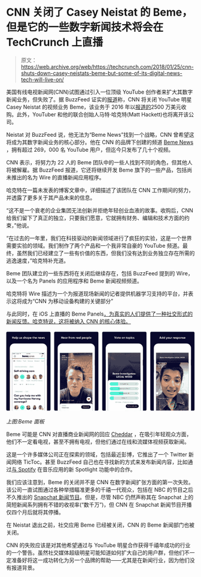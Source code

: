# CNN 关闭了 Casey Neistat 的 Beme，但是它的一些数字新闻技术将会在 TechCrunch 上直播

> 原文：<https://web.archive.org/web/https://techcrunch.com/2018/01/25/cnn-shuts-down-casey-neistats-beme-but-some-of-its-digital-news-tech-will-live-on/>

美国有线电视新闻网(CNN)试图通过引入一位顶级 YouTube 创作者来扩大其数字新闻业务，但失败了。据 BuzzFeed 证实的[报道](https://web.archive.org/web/20230224201423/https://www.buzzfeed.com/stevenperlberg/cnn-is-closing-down-beme-youtube-star-casey-neistats-video?utm_term=.hhwJaM3OX9#.wuNnk2P6dM)称，CNN 将关闭 YouTube 明星 Casey Neistat 的视频业务 Beme，该业务于 2016 年以[报道的](https://web.archive.org/web/20230224201423/https://www.wsj.com/articles/cnn-buys-casey-neistats-video-app-beme-1480353128)2500 万美元收购。此外，YouTuber 和他的联合创始人马特·哈克特(Matt Hackett)也将离开该公司。

Neistat 对 BuzzFeed 说，他无法为“Beme News”找到一个战略，CNN 曾希望这将成为其数字新闻业务的核心部分。他在 CNN 的品牌下创建的频道 [Beme News](https://web.archive.org/web/20230224201423/https://www.youtube.com/channel/UCY0YIply-je0EhSWLgpftVw/featured) ，拥有超过 269，000 名 YouTube 用户，但迄今只发布了几十个视频。

CNN 表示，将努力为 22 人的 Beme 团队中的一些人找到不同的角色，但其他人将被解雇。据 BuzzFeed 报道，它还将继续开发 Beme 旗下的一些产品，包括尚未推出的名为 Wire 的直播新闻应用程序。

哈克特在一篇未发表的博客文章中，详细描述了该团队在 CNN 工作期间的努力，并透露了更多关于其产品未来的信息。

“这不是一个衰老的企业集团无法创新并拒绝年轻创业血液的故事。收购后，CNN 给我们留下了真正的独立，只要我们愿意，它就拥有财务、编辑和技术方面的约束，”他说。

“在过去的一年里，我们在科技驱动的新闻领域进行了疯狂的实验，这是一个世界需要实验的领域。我们制作了两个产品和一个我非常自豪的 YouTube 频道。最终，虽然我们已经建立了一些有价值的东西，但我们没有达到业务独立存在所需的逃逸速度，”哈克特补充道。

Beme 团队建立的一些东西将在关闭后继续存在，包括 BuzzFeed 提到的 Wire，以及一个名为 Panels 的应用程序和 Beme 新闻视频频道。

哈克特将 Wire 描述为一个为报道现场新闻的记者提供机器学习支持的平台，并表示这将成为“CNN 为移动设备构建的关键部分”

与此同时，在 iOS 上直播的 Beme Panels[，为真实的人们提供了一种社交形式的新闻反馈。哈克特说，这将被纳入 CNN 的核心体验。](https://web.archive.org/web/20230224201423/https://itunes.apple.com/us/app/beme-panels/id1274516645?mt=8)

![](img/67ad6dbb955594a628a9a32c7a6d7e68.png)

*上图:Beme 面板*

Beme 可能是 CNN 对直播商业新闻网的回应 [Cheddar](https://web.archive.org/web/20230224201423/https://www.crunchbase.com/organization/cheddar-tv/) ，在吸引年轻观众方面，他们不一定看电视，甚至不拥有电视，但他们通过在线和流媒体视频获取新闻。

这是一个许多媒体公司正在探索的领域，包括最近彭博，它推出了一个 Twitter 新闻网络 TicToc。甚至 BuzzFeed 自己也在寻找新的方式来发布新闻内容，比如通过[与 Spotify](https://web.archive.org/web/20230224201423/https://techcrunch.com/2018/01/18/spotify-launches-spotlight-a-new-podcast-format-with-visual-elements/) 在音乐应用的新 Spotlight 功能中的合作。

我们应该注意到，Beme 的关闭并不是 CNN 在数字新闻扩张方面的第一次失败。该公司一直试图通过各种举措瞄准更多的千禧一代观众，包括在 NBC 的节目之后不久推出的 [Snapchat 新闻节目](https://web.archive.org/web/20230224201423/https://techcrunch.com/2017/08/21/cnn-follows-nbc-with-launch-of-its-own-daily-news-show-for-snapchat/)。但是，尽管 NBC 仍然声称其在 Snapchat 上的简短新闻系列拥有不错的收视率(“数千万”)，但 CNN 在 Snapchat 新闻节目开播仅四个月后就将其停播。

在 Neistat 退出之前，社交应用 Beme 已经被关闭，CNN 的 Beme 新闻部门也被关闭。

CNN 的失败应该是对其他希望通过与 YouTube 明星合作获得千禧年成功的行业的一个警告。虽然社交媒体超级明星可能知道如何扩大自己的用户群，但他们不一定准备好将这一成功转化为另一个品牌的帮助——尤其是在新闻行业，因为他们没有报道背景。